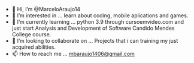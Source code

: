- 👋 Hi, I’m @MarceloAraujo14
- 👀 I’m interested in ... learn about coding, mobile aplications and games.
- 🌱 I’m currently learning ... python 3.9 through cursoemvideo.com and just start Analysis and Development of Software Candido Mendes College course.
- 💞️ I’m looking to collaborate on ... Projects that i can training my just acquired abilities.
- 📫 How to reach me ... mbaraujo1406@gmail.com

<!---
MarceloAraujo14/MarceloAraujo14 is a ✨ special ✨ repository because its `README.md` (this file) appears on your GitHub profile.
You can click the Preview link to take a look at your changes.
--->
